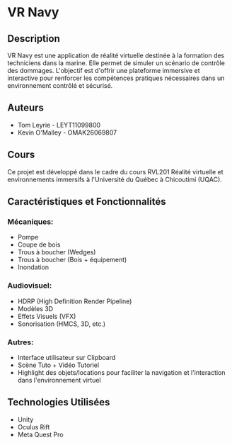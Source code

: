 # VR Navy

## Description

VR Navy est une application de réalité virtuelle destinée à la formation des techniciens dans la marine. Elle permet de simuler un scénario de contrôle des dommages. L'objectif est d'offrir une plateforme immersive et interactive pour renforcer les compétences pratiques nécessaires dans un environnement contrôlé et sécurisé.

## Auteurs

- Tom Leyrie - LEYT11099800
- Kevin O'Malley - OMAK26069807

## Cours

Ce projet est développé dans le cadre du cours RVL201 Réalité virtuelle et environnements immersifs à l'Université du Québec à Chicoutimi (UQAC).

## Caractéristiques et Fonctionnalités

### Mécaniques:
- Pompe
- Coupe de bois
- Trous à boucher (Wedges)
- Trous à boucher (Bois + équipement)
- Inondation

### Audiovisuel:
- HDRP (High Definition Render Pipeline)
- Modèles 3D
- Effets Visuels (VFX)
- Sonorisation (HMCS, 3D, etc.)

### Autres:
- Interface utilisateur sur Clipboard
- Scène Tuto + Vidéo Tutoriel
- Highlight des objets/locations pour faciliter la navigation et l'interaction dans l'environnement virtuel

## Technologies Utilisées

- Unity
- Oculus Rift
- Meta Quest Pro
